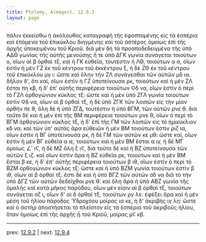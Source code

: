 ```yaml
---
title: Ptolemy, Almagest, 12.9.3
layout: page
---
```


πάλιν ἐκκείσθω ἡ ἀκόλουθος καταγραφὴ τῆς ἐφαπτομένης εἰς τὰ ἑσπέρια καὶ ἑπόμενα τοῦ ἐπικύκλου διηγμένης καὶ τοῦ ἀστέρος ὁμοίως ἐπὶ τῆς ἀρχῆς ὑποκειμένου τοῦ Κριοῦ. διὰ μὲν δὴ τὰ προαποδεδειγμένα τῆς ὑπὸ ΑΔΘ γωνίας τῆς αὐτῆς μενούσης ἥ τε ὑπὸ ΔΓΚ γωνία συνάγεται τοιούτων ο, οἵων αἱ β ὀρθαὶ τξ, καὶ ἡ ΓΚ εὐθεῖα, τουτέστιν ἡ ΛΘ, τοιούτων α α, οἵων ἐστὶν ἡ μὲν ΓΖ ἐκ τοῦ κέντρου τοῦ ἐκκέντρου ξ, ἡ δὲ ΖΘ ἐκ τοῦ κέντρου τοῦ ἐπικύκλου μγ ι: ὥστε καὶ ὅλην τὴν ΖΛ συνάγεσθαι τῶν αὐτῶν μδ ια. δῆλον δ', ὅτι καί, οἵων ἐστὶν ἡ ΓΖ ὑποτείνουσα ρκ, τοιούτων καὶ ἡ μὲν ΖΛ ἔσται πη κβ, ἡ δ' ἐπ' αὐτῆς περιφέρεια τοιούτων Ϙδ να, οἵων ἐστὶν ὁ περὶ τὸ ΓΖΛ ὀρθογώνιον κύκλος τξ: ὥστε καὶ ἡ μὲν ὑπὸ ΖΓΛ γωνία τοιούτων ἐστὶν Ϙδ να, οἵων αἱ β ὀρθαὶ τξ, ἡ δὲ ὑπὸ ΖΓΚ τῶν λοιπῶν εἰς τὴν μίαν ὀρθὴν πε θ, ὅλη δὲ ἡ ὑπὸ ΖΓΔ, τουτέστιν ἡ ὑπὸ ΒΓΜ, τῶν αὐτῶν ρνε θ. διὰ τοῦτο δὲ καὶ ἡ μὲν ἐπὶ τῆς ΒΜ περιφέρεια τοιούτων ρνε θ, οἵων ὁ περὶ τὸ ΒΓΜ ὀρθογώνιον κύκλος τξ, ἡ δ' ἐπὶ τῆς ΓΜ τῶν λοιπῶν εἰς τὸ ἡμικύκλιον κδ να. καὶ τῶν ὑπ' αὐτὰς ἄρα εὐθειῶν ἡ μὲν ΒΜ τοιούτων ἐστὶν ριζ ια, οἵων ἐστὶν ἡ ΒΓ ὑποτείνουσα ρκ, ἡ δὲ ΓΜ τῶν αὐτῶν κε μθ: ὥστε καί, οἵων ἐστὶν ἡ μὲν ΒΓ εὐθεῖα α ιε, τοιούτων καὶ ἡ μὲν ΒΜ ἔσται α ιγ, ἡ δὲ ΜΓ ὁμοίως ∠ʹ ιϚ, ἡ δὲ ΜΖ ὅλη ξ ιϚ, διὰ τοῦτο δὲ καὶ ἡ ΒΖ ὑποτείνουσα τῶν αὐτῶν ξ ιζ. καὶ οἵων ἐστὶν ἄρα ἡ ΒΖ εὐθεῖα ρκ, τοιούτων καὶ ἡ μὲν ΒΜ ἔσται β κε, ἡ δ' ἐπ' αὐτῆς περιφέρεια τοιούτων β ιθ, οἵων ἐστὶν ὁ περὶ τὸ ΒΖΜ ὀρθογώνιον κύκλος τξ: ὥστε καὶ ἡ ὑπὸ ΒΖΜ γωνία τοιούτων ἐστὶν β ιθ, οἵων αἱ β ὀρθαὶ τξ. ἔστι δὲ καὶ ἡ ὑπὸ ΒΓΖ τῶν αὐτῶν σδ να διὰ τὸ τὴν ὑπὸ ΔΓΖ τῶν αὐτῶν δεδεῖχθαι ρνε θ: καὶ ὅλη ἄρα ἡ ὑπὸ ΑΒΖ γωνία τῆς ὁμαλῆς καὶ κατὰ μῆκος παρόδου, οἵων μέν εἰσιν αἱ β ὀρθαὶ τξ, τοιούτων συνάγεται σζ ι, οἵων δ' αἱ δ ὀρθαὶ τξ, τοιούτων ργ λε. ἐφέξει ἄρα καὶ ἡ μὲν μέση τοῦ ἡλίου πάροδος Ὑδροχόου μοίρας ια κε, ἡ δ' ἀκριβὴς ιγ λη: ὥστε καὶ ὁ ἀστὴρ ἀποστήσεται τὸ πλεῖστον εἰς τὰ ἑσπέρια τοῦ ἀκριβοῦς ἡλίου, ὅταν ὁμοίως ἐπὶ τῆς ἀρχῆς ᾖ τοῦ Κριοῦ, μοίρας μϚ κβ. 

---

prev: [12.9.2](../12.9.2/) | next: [12.9.4](../12.9.4/)


